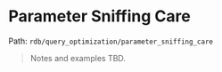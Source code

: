 # Parameter Sniffing Care

Path: `rdb/query_optimization/parameter_sniffing_care`

> Notes and examples TBD.
